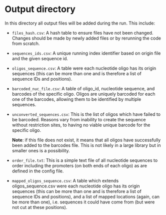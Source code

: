 # Output directory

In this directory all output files will be added during the run. This include:

- `files_hash.csv`: A hash table to ensure files have not been changed. Changes should be made by newly added files or
  by rerunning the code from scratch.
- `sequences_ids.csv`: A unique running index identifier based on origin file and the given sequence id.
- `oligos_sequence.csv`: A table were each nucleotide oligo has its origin sequences (this can be more than one and is
  therefore a list of sequence IDs and positions).
- `barcoded_nuc_file.csv`: A table of oligo_id, nucleotide sequence, and barcodes of the specific oligo. Oligos are
  uniquely barcoded for each one of the barcodes, allowing them to be identified by multiple sequences.
- `unconverted_sequences.csv`: This is the list of oligos which have failed to be barcoded. Reasons vary from inability
  to create the sequence without restriction sites, to having no viable unique barcode for the specific oligo.

  __Note__: if this file does not exist, it means that all oligos have successfully been added to the barcodes file.
  This is not likely in a large library but in smaller ones is a possibility.
- `order_file.txt`: This is a simple text file of all nucleotide sequences to order including the promoters (on both
  ends of each oligo) as are defined in the config file. 
- `mapped_oligos_sequence.csv`: A table which extends oligos_sequence.csv were each nucleotide oligo has its origin 
  sequences (this can be more than one and is therefore a list of sequence IDs and positions), and a list of mapped 
  locations (again, can be more than one), i.e. sequences it could have come from (but were not cut at these positions).
  